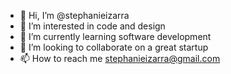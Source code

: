- 👋 Hi, I’m @stephanieizarra
- 👀 I’m interested in code and design 
- 🌱 I’m currently learning software development 
- 💞️ I’m looking to collaborate on a great startup 
- 📫 How to reach me stephanieizarra@gmail.com

<!---
stephanieizarra/stephanieizarra is a ✨ special ✨ repository because its `README.md` (this file) appears on your GitHub profile.
You can click the Preview link to take a look at your changes.
--->
